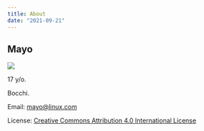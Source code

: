 ```yaml
---
title: About
date: "2021-09-21"
---
```


## Mayo

![](https://github.com/mayocream.png)

<canvas id="year" style="width: 16px" width="32" height="32"></canvas><noscript>17</noscript> y/o.
<script type="module">
  const year = new Date().getFullYear().toString().substr(-2)
  const ctx = document.getElementById('year').getContext('2d')
  ctx.font = '32px serif'
  ctx.fillText(year, 0, 32)
</script>

Bocchi.

Email: [mayo@linux.com](mailto:mayo@linux.com)

License: [Creative Commons Attribution 4.0 International License](http://creativecommons.org/licenses/by/4.0/)
